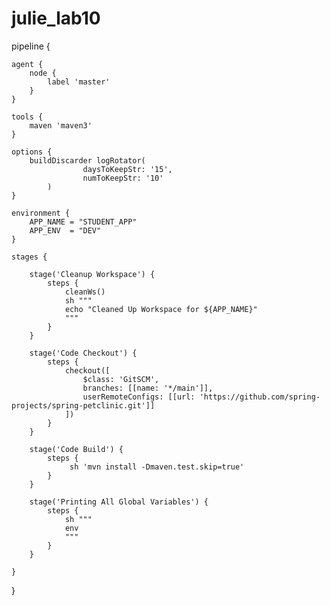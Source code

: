 # julie_lab10
pipeline {

    agent {
        node {
            label 'master'
        }
    }

    tools { 
        maven 'maven3' 
    }

    options {
        buildDiscarder logRotator( 
                    daysToKeepStr: '15', 
                    numToKeepStr: '10'
            )
    }

    environment {
        APP_NAME = "STUDENT_APP"
        APP_ENV  = "DEV"
    }

    stages {
        
        stage('Cleanup Workspace') {
            steps {
                cleanWs()
                sh """
                echo "Cleaned Up Workspace for ${APP_NAME}"
                """
            }
        }

        stage('Code Checkout') {
            steps {
                checkout([
                    $class: 'GitSCM', 
                    branches: [[name: '*/main']], 
                    userRemoteConfigs: [[url: 'https://github.com/spring-projects/spring-petclinic.git']]
                ])
            }
        }

        stage('Code Build') {
            steps {
                 sh 'mvn install -Dmaven.test.skip=true'
            }
        }

        stage('Printing All Global Variables') {
            steps {
                sh """
                env
                """
            }
        }

    }   
}
